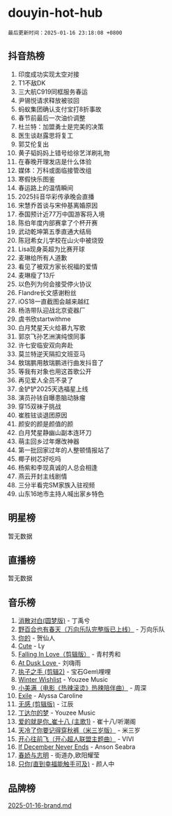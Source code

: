 # douyin-hot-hub

`最后更新时间：2025-01-16 23:18:08 +0800`

## 抖音热榜

1. 印度成功实现太空对接
1. T1不敌DK
1. 三大航C919同框服务春运
1. 尹锡悦请求释放被驳回
1. 蚂蚁集团确认支付宝打8折事故
1. 春节前最后一次油价调整
1. 杜兰特：加盟勇士是完美的决策
1. 医生谈赵露思将复工
1. 郭艾伦复出
1. 黄子韬妈妈上错号给徐艺洋刷礼物
1. 在春晚开理发店是什么体验
1. 媒体：万科或面临接管改组
1. 寒假快乐图鉴
1. 春运路上的温情瞬间
1. 2025抖音华彩传承晚会直播
1. 宋慧乔首谈与宋仲基离婚原因
1. 泰国预计近77万中国游客将入境
1. 陈伯年度内部赛拿了个杯开赛
1. 武动乾坤第五季直通大结局
1. 陈冠希女儿学校在山火中被烧毁
1. Lisa现身英超为比赛开球
1. 麦琳给所有人道歉
1. 看见了被双方家长祝福的爱情
1. 麦琳瘦了13斤
1. 以色列为何会接受停火协议
1. Flandre长文感谢粉丝
1. iOS18一直截图会越来越红
1. 杨浩带队迎战北京瓷器厂
1. 虞书欣startwithme
1. 白月梵星天火给慕九写歌
1. 郭京飞孙艺洲演纯恨同事
1. 许七安临安双向奔赴
1. 莫兰特逆天隔扣文班亚马
1. 敖瑞鹏用敖瑞鹏进行曲发抖音了
1. 等我有对象也用这首歌公开
1. 再见爱人全员不录了
1. 金铲铲2025天选福星上线
1. 演员孙铱自曝患脑动脉瘤
1. 穿15双袜子挑战
1. 崔胜铉谈退团原因
1. 颜安的颜是颜值的颜
1. 白月梵星静幽山副本连环刀
1. 萌主回乡过年爆改神器
1. 第一批回家过年的人整顿情报站了
1. 椰子树芯好吃吗
1. 杨紫和李现真诚的人总会相逢
1. 燕云开封主线剧情
1. 三分半看完SM家族入驻视频
1. 山东16地市主持人喊出家乡特色

## 明星榜

暂无数据

## 直播榜

暂无数据

## 音乐榜

1. [消散对白(圆梦版)](https://sf5-hl-cdn-tos.douyinstatic.com/obj/tos-cn-ve-2774/og4jB5I5IizzoZVAAAzWgBMAsMDWoArfwBOiFs) - 丁禹兮
1. [野百合也有春天（万向乐队完整版已上线）](https://sf5-hl-cdn-tos.douyinstatic.com/obj/tos-cn-ve-2774/oMnUxhRAMiAGBqDtIPBQ7ACYQZFlJCftcgeDJE) - 万向乐队
1. [你的](https://sf5-hl-cdn-tos.douyinstatic.com/obj/tos-cn-ve-2774/oYuIeKf42jB7sEV6B2upMdpYAgfrQWj0FeRegh) - 贺仙人
1. [Cute](https://sf5-hl-cdn-tos.douyinstatic.com/obj/tos-cn-ve-2774/o4IbIzHWKAAB4wsS5qMBRiiAlEBGTpQRNfFvuo) - Ly
1. [Falling In Love（剪辑版）](https://sf5-hl-cdn-tos.douyinstatic.com/obj/tos-cn-ve-2774/o8ajpA8zzgBPahbBIO8AcKGBLJezFCRd1wfP9f) - 青村秀和
1. [ At Dusk  Love ](https://sf5-hl-cdn-tos.douyinstatic.com/obj/tos-cn-ve-2774/o8CrpCf5CaYgI4ZrtQgMQAFEfuGqNnRSDQAPBc) - 刘嗨雨
1. [执子之手 (剪辑2)](https://sf5-hl-cdn-tos.douyinstatic.com/obj/tos-cn-ve-2774/oUoZLQjCc31XzqsBnBQUNgeKtYPBcgbFDwtfcu) - 宝石Gem\哩哩
1. [Winter Wishlist](https://sf5-hl-cdn-tos.douyinstatic.com/obj/tos-cn-ve-2774/oIIgUOeamCFCVAzxN6MFRLIBlLGpUqQxeeHrLE) - Youzee Music
1. [小美满（电影《热辣滚烫》热辣陪伴曲）](https://sf5-hl-cdn-tos.douyinstatic.com/obj/tos-cn-ve-2774/o0GAn2lSgfZIDUgtevCGDQYnFg4CwnrBaxbTZL) - 周深
1. [Exile](https://sf5-hl-cdn-tos.douyinstatic.com/obj/tos-cn-ve-2774/oYj4gAQTknKE3WW0Je8KGmQ7z1cA4FefwtbufD) - Alyssa Caroline
1. [无感 (剪辑版)](https://sf5-hl-cdn-tos.douyinstatic.com/obj/tos-cn-ve-2774/o0eIsUzJBDlQaQFC5OFlgbMEZC1TFYBftOBn6p) - 江辰
1. [丁达尔的梦](https://sf5-hl-cdn-tos.douyinstatic.com/obj/tos-cn-ve-2774/oMU3WirUZBVQkAC9ccG5P2IQirziZM2RTInUY) - Youzee Music
1. [爱的就是你_崔十八 (主歌1)](https://sf5-hl-cdn-tos.douyinstatic.com/obj/tos-cn-ve-2774/oI5BO5DhFZ6UTcNCnZaOCBLtZ7WIMQGfgnXf5E) - 崔十八/听潮阁
1. [天冷了你要记得穿秋裤（米三岁版）](https://sf5-hl-cdn-tos.douyinstatic.com/obj/tos-cn-ve-2774/oQlIwVIDWiZ6BQilAorS7MA0AgCkQDvcZAdm1) - 米三岁
1. [开心往前飞（开心超人联盟主题曲）](https://sf5-hl-cdn-tos.douyinstatic.com/obj/tos-cn-ve-2774/9d8fb7c82cf1421fb93a9fe925275e0a) - VIVI
1. [If December Never Ends](https://sf5-hl-cdn-tos.douyinstatic.com/obj/tos-cn-ve-2774/oY1IQMoTgCFIBg8RZifyqlBBt1UFgitTYmxeOS) - Anson Seabra
1. [春娇与志明](https://sf5-hl-cdn-tos.douyinstatic.com/obj/tos-cn-ve-2774/e530d8fceb7044b39707d7f9ff54add1) - 街道办,欧阳耀莹
1. [只你(直到幸福能触手可及)](https://sf5-hl-cdn-tos.douyinstatic.com/obj/tos-cn-ve-2774/o0lBkRDzFTeaVSUz3ZZSCBVtZ5DIMQGfgmEAuE) - 颜人中

## 品牌榜

[2025-01-16-brand.md](2025-01-16-brand.md)
